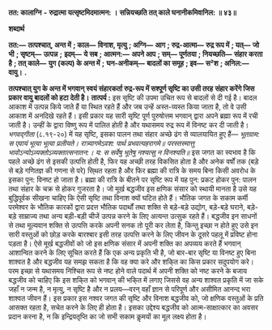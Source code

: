  **तत: कालाग्नि** **-** **रुद्रात्मा यत्सृष्टमिदमात्मन: ।** **सन्नियच्छति तत् काले घनानीकमिवानिल: ॥ ४३॥** 

**शब्दार्थ** 

**तत:—** **तत्पश्चात्, अन्त में** **; काल—** **विनाश, मृत्यु** **; अग्नि—** **आग** **; रुद्र-आत्मा—** **रुद्र रूप में** **; यत्—** **जो भी** **; सृष्टम्—** **उत्पन्न** **;** **इदम्—** **ये सब** **; आत्मन:—** **अपने आप** **; सम्—** **पूर्णतया** **; नियच्छति—** **संहार करता है** **; तत् काले—** **युग (कल्प) के अन्त में** **;** **घन-अनीकम्—** **बादलों का समूह** **; इव—** **स²श** **; अनिल:—** **वायु।** **.** 

**तत्पश्चात् युग के अन्त में भगवान् स्वयं संहारकर्ता रुद्र-रूप में सश्पूर्ण सृष्टि का उसी तरह** **संहार करेंगे जिस प्रकार वायु बादलों को हटा देती है।** **तात्पर्य :** इस सृष्टि की उपमा उचित रूप से बादलों से दी गई है। बादल आकाश में उत्पन्न किये जाते हैं या स्थित रहते हैं और जब उन्हें अस्त-व्यस्त किया जाता है, तो वे उसी आकाश में अनदिखे रहते हैं। इसी प्रकार यह सारी सृष्टि पूर्ण पुरुषोत्तम भगवान् द्वारा अपने ब्रह्मा रूप में रची जाती है। उन्हीं के द्वारा विष्णु रूप में पालित होती है और यथासमय रुद्र रूप में विनष्ट कर दी जाती है। *भगवद्गीता*  (८.१९-२०) में यह सृष्टि, इसका पालन तथा संहार अच्छे ढंग से व्यालयायित हुए हैं— *भूतग्राम: स एवायं भूत्वा भूत्वा प्रलीयते।* *रात्र्यागमेऽवश: पार्थ प्रभवत्यहरागमे॥* *परस्तस्मात्तु भावोऽन्योऽव्यक्तोऽव्यक्तात्सनातन:।* *य: स सर्वेषु भूतेषु नश्यत्सु न विनश्यति॥* इस जगत का स्वभाव है कि पहले अच्छे ढंग से इसकी उत्पत्ति होती है, फिर यह अच्छी तरह विकसित होता है और अनेक वर्षों तक (बड़े से बड़े गणितज्ञ की गणना से परे) सि्थत रहता है और फिर ब्रह्मा की रात्रि के समय बिना किसी अवरोध के इसका पुन: विनष्ट हो जाता है। ब्रह्मा की रात्रि के बीतने पर सृष्टि रूप में यह पुन: प्रकट होकर पुन: पालन तथा संहार के चक्र से होकर गुजरता है। जो मूर्ख बद्धजीव इस क्षणिक संसार को स्थायी मानता है उसे यह बुद्धिपूर्वक सीखना चाहिए कि ऐसी सृष्टि तथा विनाश क्यों घटित होते हैं। भौतिक जगत के सकाम कर्मी परमेश्वर के भौतिक कारकों द्वारा प्रदत्त भौतिक पदार्थों तथा शक्ति से बड़े-बड़े उद्योग, बड़े-बड़े घराने, बड़े-बड़े साम्राज्य तथा अन्य बड़ी-बड़ी चीजें उत्पन्न करने के लिए अत्यन्त उत्सुक रहते हैं। बद्धजीव इन साधनों से तथा मूल्यवान शक्ति से उत्पत्ति करके अपनी सनक तो पूरी कर लेता है, किन्तु इच्छा न होते हुए उसे इन सारी वस्तुओं को छोड़ करके बारश्बार इसी तरह उत्पत्ति करने के लिए जीवन के दूसरे पहलू में प्रविष्ट होना पड़ता है। ऐसे मूर्ख बद्धजीवों को जो इस क्षणिक संसार में अपनी शक्ति का अपव्यय करते हैं भगवान् आशान्वित करने के लिए सूचित करते हैं कि एक अन्य प्रकृति भी है, जो बार-बार सृष्टि या विनष्ट हुए बिना शाश्वत है और बद्धजीव यह समझ सकता है कि वह क्या करे और शकि्त का किस प्रकार सदुपयोग करे। परम इच्छा से यथासमय निश्चित रूप से नष्ट होने वाले पदार्थ में अपनी शक्ति को नष्ट करने के बजाय बद्धजीव को चाहिए कि इस शकि्त को भगवान् की भकि्त में लगाए जिससे वह अन्य शाश्वत प्रकृति में जा सके जहाँ न जन्म है, न मृत्यु, न सृष्टि है और न प्रलय—वरन् वहाँ ज्ञान से परिपूर्ण और असीमित आनन्द भरा शाश्वत जीवन हैं। इस प्रकार इस नश्वर जगत की सृष्टि और विनाश बद्धजीव को, जो क्षणिक वस्तुओं के प्रति आसक्त रहता है, सचेत करने के लिए ही होता है। इसका उद्देश्य बद्धजीव को आत्म-साक्षात्कार का अवसर प्रदान करना है, न कि इन्द्रियतृप्ति का जो सभी सकाम कॢमयों का मूल लक्ष्य होता है। 